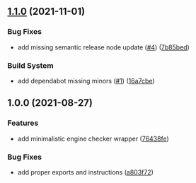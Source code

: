 ## [1.1.0](https://github.com/open-sauced/check-engines/compare/v1.0.0...v1.1.0) (2021-11-01)


### Bug Fixes

* add missing semantic release node update ([#4](https://github.com/open-sauced/check-engines/issues/4)) ([7b85bed](https://github.com/open-sauced/check-engines/commit/7b85bed7b319f801c8e3e1319ab054bed8fd2c2d))


### Build System

* add dependabot missing minors ([#1](https://github.com/open-sauced/check-engines/issues/1)) ([16a7cbe](https://github.com/open-sauced/check-engines/commit/16a7cbea6aa2a18c8042cf850574ca4c350fd89e))

## 1.0.0 (2021-08-27)


### Features

* add minimalistic engine checker wrapper ([76438fe](https://github.com/open-sauced/check-engines/commit/76438fe8052ca0c370c3b901b3fdb529c608d400))


### Bug Fixes

* add proper exports and instructions ([a803f72](https://github.com/open-sauced/check-engines/commit/a803f7261e4244c25afb8fb8c7bede52ace5068c))
